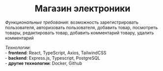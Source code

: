 <h1 align="center">Магазин электроники</h1> 

*Функциональные требования*: возможность зарегистрировать пользователя, авторизовать пользователя, добавить товар, посмотреть товары, редактировать товар, добавить комментарий товару, удалить комментарий 

*Технологии*: <br />
        - **frontend**: React, TypeScript, Axios, TailwindCSS <br />
        - **backend**: Express.js, Typescript, PostgreSQL <br />
        - **другие технологии**: Docker, Github <br />  
